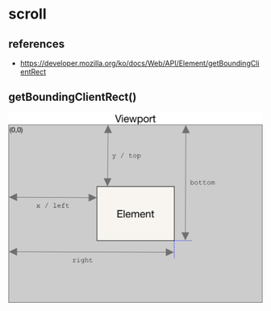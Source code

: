 # scroll

## references
+ https://developer.mozilla.org/ko/docs/Web/API/Element/getBoundingClientRect

## getBoundingClientRect()
<img src="./img/element-box-diagram.png" alt="getBoundingClientRect" width="600px"/>
